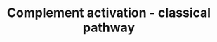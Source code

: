 ---
annotations:
- type: Pathway Ontology
  value: classical complement pathway
authors:
- Nsalomonis
- MaintBot
- M.Ramirez
- Christine Chichester
- Eweitz
description: ''
last-edited: 2021-05-16
organisms:
- Rattus norvegicus
redirect_from:
- /index.php/Pathway:WP81
- /instance/WP81
schema-jsonld:
- '@context': https://schema.org/
  '@id': https://wikipathways.github.io/pathways/WP81.html
  '@type': Dataset
  creator:
    '@type': Organization
    name: WikiPathways
  description: ''
  keywords:
  - C5
  - C6
  - C1qc
  - C1s
  - MASP1
  - C1qa
  - C9
  - Cd55
  - C4B
  - C2
  - C8a
  - C8b
  - C3
  - C1qb
  - C1r
  - C4A
  - H2O
  - C7
  license: CC0
  name: Complement activation - classical pathway
seo: CreativeWork
title: Complement activation - classical pathway
wpid: WP81
---